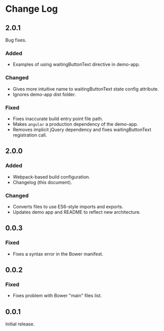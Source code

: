 # Change Log

## 2.0.1

Bug fixes.

### Added
- Examples of using waitingButtonText directive in demo-app.

### Changed
- Gives more intuitive name to waitingButtonText state config attribute.
- Ignores demo-app dist folder.

### Fixed
- Fixes inaccurate build entry point file path.
- Makes `angular` a production dependency of the demo-app.
- Removes implicit jQuery dependency and fixes waitingButtonText registration call.


## 2.0.0

### Added
- Webpack-based build configuration.
- Changelog (this document).

### Changed
- Converts files to use ES6-style imports and exports.
- Updates demo app and README to reflect new architecture.


## 0.0.3

### Fixed
- Fixes a syntax error in the Bower manifest.


## 0.0.2

### Fixed
- Fixes problem with Bower "main" files list.


## 0.0.1

Initial release.

